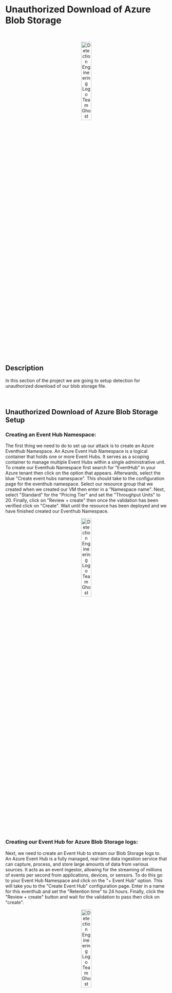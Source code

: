#  Unauthorized Download of Azure Blob Storage

<br />

<p align="center">
<img src="https://img.icons8.com/?size=512&id=84280&format=png" height="25%" width="25%" alt="Detection Engineering Logo Team Ghost"/>
</p>


<h2>Description</h2>

In this section of the project we are going to setup detection for unauthorized download of our blob storage file. 

</br>

<h2>Unauthorized Download of Azure Blob Storage Setup</h2>

<h3>Creating an Event Hub Namespace:</h3>

The first thing we need to do to set up our attack is to create an Azure Eventhub Namespace. An Azure Event Hub Namespace is a logical container that holds one or more Event Hubs. It serves as a scoping container to manage multiple Event Hubs within a single administrative unit. To create our Eventhub Namespace first search for "EventHub" in your Azure tenant then click on the option that appears. Afterwards, select the blue "Create event hubs namespace". This should take to the configuration page for the eventhub namespace. Select our resource group that we created when we created our VM then enter in a "Namespace name". Next, select "Standard" for the "Pricing Tier" and set the "Throughput Units" to 20. Finally, click on "Review + create" then once the validation has been verified click on "Create". Wait until the resource has been deployed and we have finished created our Eventhub Namespace.  

<p align="center">
<img src="https://img.icons8.com/?size=512&id=84280&format=png" height="25%" width="25%" alt="Detection Engineering Logo Team Ghost"/>
</p>

<h3>Creating our Event Hub for Azure Blob Storage logs:</h3>

Next, we need to create an Event Hub to stream our Blob Storage logs to. An Azure Event Hub is a fully managed, real-time data ingestion service that can capture, process, and store large amounts of data from various sources. It acts as an event ingestor, allowing for the streaming of millions of events per second from applications, devices, or sensors. To do this go to your Event Hub Namespace and click on the "+ Event Hub" option. This will take you to the "Create Event Hub" configuration page. Enter in a name for this eventhub and set the "Retention time" to 24 hours. Finally, click the "Review + create" button and wait for the validation to pass then click on "create". 

<p align="center">
<img src="https://img.icons8.com/?size=512&id=84280&format=png" height="25%" width="25%" alt="Detection Engineering Logo Team Ghost"/>
</p>

<h3></h3>
